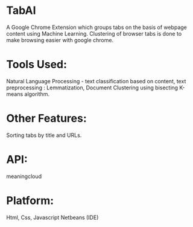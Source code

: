 # TabAI

A Google Chrome Extension which groups tabs on the basis of webpage content using Machine Learning. Clustering of
browser tabs is done to make browsing easier with google chrome. 

# Tools Used:

Natural Language Processing - text classification based on content, text preprocessing : Lemmatization,
Document Clustering using bisecting K-means algorithm.

# Other Features:
Sorting tabs by title and URLs.

# API:
meaningcloud

# Platform:
Html, Css, Javascript
Netbeans (IDE)

